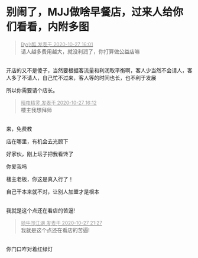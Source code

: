 # 别闹了，MJJ做啥早餐店，过来人给你们看看，内附多图


<div class="quote"><blockquote><font size="2"><a href="https://www.hostloc.com/forum.php?mod=redirect&amp;goto=findpost&amp;pid=9359740&amp;ptid=758968" target="_blank"><font color="#999999">By小酷 发表于 2020-10-27 16:01</font></a></font><br />
请人越多费用越大，就没利润了，你打算做公益店嘛</blockquote></div><br />
开店的又不是傻子，当然要根据客流量和利润取平衡啊，客人少当然不会请人，客人多了不请人，自己忙不过来，客人等的时间也长，也不利于发展

所以你需要请个店长。

<div class="quote"><blockquote><font size="2"><a href="https://www.hostloc.com/forum.php?mod=redirect&amp;goto=findpost&amp;pid=9359809&amp;ptid=758968" target="_blank"><font color="#999999">暗夜精灵 发表于 2020-10-27 16:12</font></a></font><br />
楼主我想拜师</blockquote></div><br />
来，免费教<img src="static/image/smiley/default/lol.gif" smilieid="12" border="0" alt="" />

店在哪里，有机会去光顾下

好家伙，刚上坛子把我看馋了

你爱我吗<img id="aimg_X5HxT" onclick="zoom(this, this.src, 0, 0, 0)" class="zoom" src="https://cdn.jsdelivr.net/gh/hishis/forum-master/public/images/patch.gif" onmouseover="img_onmouseoverfunc(this)" onload="thumbImg(this)" border="0" alt="" />

楼主老板，你这是真入行了！

自己干本来就不对，让别人加盟才是根本<img id="aimg_mRAr7" onclick="zoom(this, this.src, 0, 0, 0)" class="zoom" src="https://cdn.jsdelivr.net/gh/hishis/forum-master/public/images/patch.gif" onmouseover="img_onmouseoverfunc(this)" onload="thumbImg(this)" border="0" alt="" />

<img id="aimg_kD44r" onclick="zoom(this, this.src, 0, 0, 0)" class="zoom" src="https://mail.caidianhe.com/img/QQ%E5%9B%BE%E7%89%8720201027212456.jpg" onmouseover="img_onmouseoverfunc(this)" onload="thumbImg(this)" border="0" alt="" /><br />
<br />
我就是这个点还在看店的苦逼!<img src="static/image/smiley/default/cry.gif" smilieid="4" border="0" alt="" /><img src="static/image/smiley/default/cry.gif" smilieid="4" border="0" alt="" /><img src="static/image/smiley/default/cry.gif" smilieid="4" border="0" alt="" /><img src="static/image/smiley/default/cry.gif" smilieid="4" border="0" alt="" /><img src="static/image/smiley/default/cry.gif" smilieid="4" border="0" alt="" /><img src="static/image/smiley/default/cry.gif" smilieid="4" border="0" alt="" />

<div class="quote"><blockquote><font size="2"><a href="https://www.hostloc.com/forum.php?mod=redirect&amp;goto=findpost&amp;pid=9361351&amp;ptid=758968" target="_blank"><font color="#999999">骑牛闯江湖 发表于 2020-10-27 21:27</font></a></font><br />
我就是这个点还在看店的苦逼!</blockquote></div><br />
你门口咋对着红绿灯
